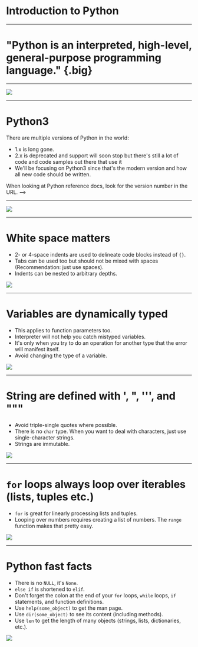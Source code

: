 # Introduction to Python

---

# "Python is an interpreted, high-level, general-purpose programming language." {.big}

<!--
Source: Wikipedia
-->

---

![](res/introtopython1.png)

<!--
* "Interpreted" means portability, ease of use (no compiling), and that the code can be run interactively.
* "High-level" means closer to human languages and further from machine languages.
* "General-purpose" means it can be used for anything, including creating web apps (e.g. YouTube), small scripts (e.g. automatically renaming photos based on data from the camera), machine learning, data visualization, and much more.

One of the powers of Python is that it has many built-in libraries and many more third-party libraries to give it specialized abilities. We'll explore many of these specialized libraries over the course of this program.

Image Details:
* [introtopython1.png](http://www.google.com): Copyright Google
-->

---

# Python3

There are multiple versions of Python in the world:

* 1.x is long gone.
* 2.x is deprecated and support will soon stop but there's still a lot of code and code samples out there that use it
* We'll be focusing on Python3 since that's the modern version and how all new code should be written.

When looking at Python reference docs, look for the version number in the URL.
-->

---

![](res/introtopython4.png)

<!--
There are multiple ways to run python:
* You can open the interactive interpreter and type arbitrary code.
* You can run a python file and all the code inside will get executed.
* You can run cells full of Python code in a notebook environment like Colab or Jupyter.
* If you're in a notebook, you can run all the cells in order (recommended) but you can also choose to run individual cells which might lead to unexpected results.

Image Details:
* [introtopython4.png](http://www.google.com): Copyright Google
-->

---

# White space matters

* 2- or 4-space indents are used to delineate code blocks instead of `{}`.
* Tabs can be used too but should not be mixed with spaces (Recommendation: just use spaces).
* Indents can be nested to arbitrary depths.

![](res/introtopython5.png)

<!--
In practice, indentation makes it hard to have long functions with several levels of nesting. That's actually a good thing, as it encourages using decomposition (breaking code into smaller functions) instead.
-->

---

# Variables are dynamically typed

* This applies to function parameters too.
* Interpreter will not help you catch mistyped variables.
* It's only when you try to do an operation for another type that the error will manifest itself.
* Avoid changing the type of a variable.

![](res/introtopython6.png)

<!--
Image Details:
* [introtopython6.png](http://www.google.com): Copyright Google
-->

---

# String are defined with ', ", ''', and """

* Avoid triple-single quotes where possible.
* There is no `char` type. When you want to deal with characters, just use single-character strings.
* Strings are immutable.

![](res/introtopython7.png)

<!--
Image Details:
* [introtopython7.png](http://www.google.com): Copyright Google
-->

---

# `for` loops always loop over iterables (lists, tuples etc.)

* `for` is great for linearly processing lists and tuples.
* Looping over numbers requires creating a list of numbers. The `range` function makes that pretty easy.

![](res/introtopython8.png)

<!--
Image Details:
* [introtopython8.png](http://www.google.com): Copyright Google
-->

---

# Python fast facts

* There is no `NULL`, it's `None`.
* `else if` is shortened to `elif`.
* Don't forget the colon at the end of your `for` loops, `while` loops, `if` statements, and function definitions.
* Use `help(some_object)` to get the man page.
* Use `dir(some_object)` to see its content (including methods).
* Use `len` to get the length of many objects (strings, lists, dictionaries, etc.).

![](res/introtopython9.png)

<!--
Image Details:
* [introtopython9.png](http://www.google.com): Copyright Google
-->


